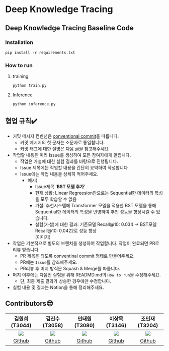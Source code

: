 #  Deep Knowledge Tracing
##  Deep Knowledge Tracing Baseline Code

### Installation

```
pip install -r requirements.txt
```

### How to run

1. training
   ```
   python train.py
   ```
2. Inference
   ```
   python inference.py
   ```
   
## 협업 규칙✔️
- 커밋 메시지 컨벤션은 [conventional commit](https://www.conventionalcommits.org/en/v1.0.0/#specification)을 따릅니다.
   - 커밋 메시지의 첫 문자는 소문자로 통일합니다.
   - ~~커밋 태그에 대한 설명은 다음 [글](https://overcome-the-limits.tistory.com/entry/%ED%98%91%EC%97%85-%ED%98%91%EC%97%85%EC%9D%84-%EC%9C%84%ED%95%9C-%EA%B8%B0%EB%B3%B8%EC%A0%81%EC%9D%B8-git-%EC%BB%A4%EB%B0%8B%EC%BB%A8%EB%B2%A4%EC%85%98-%EC%84%A4%EC%A0%95%ED%95%98%EA%B8%B0)을 참고해주세요~~
- 작업할 내용은 미리 Issue를 생성하여 모든 참여자에게 알립니다.
   - 작업은 가설에 대한 실험 결과를 바탕으로 진행됩니다.
   - Issue 제목에는 작업할 내용을 간단히 요약하여 작성합니다
   - Issue에는 작업 내용을 상세히 적어주세요.
      - 예시) 
         - Issue제목 '**BST 모델 추가**'
         - 현재 상황: Linear Regreesion만으로는 Sequential한 데이터의 특성을 모두 학습할 수 없음
         - 가설: 추천시스템에 Transformer 모델을 적용한 BST 모델을 통해 Sequential한 데이터의 특성을 반영하여 추천 성능을 향상시킬 수 있습니다.
         - 실험(가설)에 대한 결과: 기존모델 Recall@10: 0.034 -> BST모델 Recall@10: 0.0422로 성능 향상  
                (이미지)
- 작업은 기본적으로 별도의 브랜치를 생성하여 작업합니다. 작업이 완료되면 PR로 리뷰 받습니다.
   - PR 제목은 되도록 conventinal commit 형태로 만들어주세요.
   - PR에는 `Issue`를 참조해주세요.
   - PR리뷰 후 머지 방식은 Squash & Merge를 따릅니다.
- 머지 이후에는 다음번 실험을 위해 READMD.md의 `How to run`을 수정해주세요.
   - 단, 최종 제출 결과가 상승한 경우에만 수정합니다.
- 실험 내용 및 결과는 Notion을 통해 정리해주세요.

## Contributors😎
|김원섭(T3044)|김진수(T3058)|민태원(T3080)|이상목(T3146)|조민재(T3204)|
|:--:|:--:|:--:|:--:|:--:|
|[![](https://avatars.githubusercontent.com/u/83912849?v=4)](https://github.com/whattSUPkim)|[![](https://avatars.githubusercontent.com/u/70852156?v=4)](https://github.com/KimJinSuPKNU)|[![](https://avatars.githubusercontent.com/u/62104797?v=4)](https://github.com/mintaewon)|[![](https://avatars.githubusercontent.com/u/62589993?v=4)](https://github.com/SNMHZ)|[![](https://avatars.githubusercontent.com/u/77037041?v=4)](https://github.com/binyf)|
|[Github](https://github.com/whattSUPkim)|[Github](https://github.com/KimJinSuPKNU)|[Github](https://github.com/mintaewon)|[Github](https://github.com/SNMHZ)|[Github](https://github.com/binyf)|
